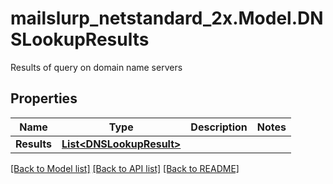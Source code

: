 # mailslurp_netstandard_2x.Model.DNSLookupResults
Results of query on domain name servers

## Properties

Name | Type | Description | Notes
------------ | ------------- | ------------- | -------------
**Results** | [**List&lt;DNSLookupResult&gt;**](DNSLookupResult) |  | 

[[Back to Model list]](../README#documentation-for-models) [[Back to API list]](../README#documentation-for-api-endpoints) [[Back to README]](../README)

